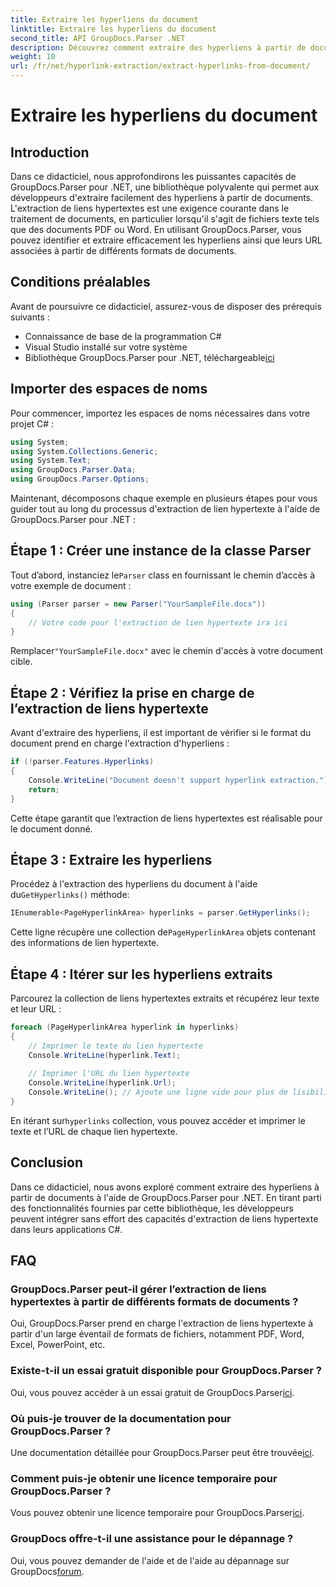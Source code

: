 ```yaml
---
title: Extraire les hyperliens du document
linktitle: Extraire les hyperliens du document
second_title: API GroupDocs.Parser .NET
description: Découvrez comment extraire des hyperliens à partir de documents à l’aide de GroupDocs.Parser pour .NET. Améliorez vos applications C# avec ce guide simple.
weight: 10
url: /fr/net/hyperlink-extraction/extract-hyperlinks-from-document/
---
```


# Extraire les hyperliens du document

## Introduction
Dans ce didacticiel, nous approfondirons les puissantes capacités de GroupDocs.Parser pour .NET, une bibliothèque polyvalente qui permet aux développeurs d'extraire facilement des hyperliens à partir de documents. L'extraction de liens hypertextes est une exigence courante dans le traitement de documents, en particulier lorsqu'il s'agit de fichiers texte tels que des documents PDF ou Word. En utilisant GroupDocs.Parser, vous pouvez identifier et extraire efficacement les hyperliens ainsi que leurs URL associées à partir de différents formats de documents.
## Conditions préalables
Avant de poursuivre ce didacticiel, assurez-vous de disposer des prérequis suivants :
- Connaissance de base de la programmation C#
- Visual Studio installé sur votre système
-  Bibliothèque GroupDocs.Parser pour .NET, téléchargeable[ici](https://releases.groupdocs.com/parser/net/)
## Importer des espaces de noms
Pour commencer, importez les espaces de noms nécessaires dans votre projet C# :
```csharp
using System;
using System.Collections.Generic;
using System.Text;
using GroupDocs.Parser.Data;
using GroupDocs.Parser.Options;
```

Maintenant, décomposons chaque exemple en plusieurs étapes pour vous guider tout au long du processus d'extraction de lien hypertexte à l'aide de GroupDocs.Parser pour .NET :
## Étape 1 : Créer une instance de la classe Parser
 Tout d’abord, instanciez le`Parser` class en fournissant le chemin d’accès à votre exemple de document :
```csharp
using (Parser parser = new Parser("YourSampleFile.docx"))
{
    // Votre code pour l'extraction de lien hypertexte ira ici
}
```
 Remplacer`"YourSampleFile.docx"` avec le chemin d'accès à votre document cible.
## Étape 2 : Vérifiez la prise en charge de l’extraction de liens hypertexte
Avant d'extraire des hyperliens, il est important de vérifier si le format du document prend en charge l'extraction d'hyperliens :
```csharp
if (!parser.Features.Hyperlinks)
{
    Console.WriteLine("Document doesn't support hyperlink extraction.");
    return;
}
```
Cette étape garantit que l’extraction de liens hypertextes est réalisable pour le document donné.
## Étape 3 : Extraire les hyperliens
 Procédez à l'extraction des hyperliens du document à l'aide du`GetHyperlinks()` méthode:
```csharp
IEnumerable<PageHyperlinkArea> hyperlinks = parser.GetHyperlinks();
```
 Cette ligne récupère une collection de`PageHyperlinkArea` objets contenant des informations de lien hypertexte.
## Étape 4 : Itérer sur les hyperliens extraits
Parcourez la collection de liens hypertextes extraits et récupérez leur texte et leur URL :
```csharp
foreach (PageHyperlinkArea hyperlink in hyperlinks)
{
    // Imprimer le texte du lien hypertexte
    Console.WriteLine(hyperlink.Text);
    
    // Imprimer l'URL du lien hypertexte
    Console.WriteLine(hyperlink.Url);
    Console.WriteLine(); // Ajoute une ligne vide pour plus de lisibilité
}
```
En itérant sur`hyperlinks` collection, vous pouvez accéder et imprimer le texte et l’URL de chaque lien hypertexte.
## Conclusion
Dans ce didacticiel, nous avons exploré comment extraire des hyperliens à partir de documents à l'aide de GroupDocs.Parser pour .NET. En tirant parti des fonctionnalités fournies par cette bibliothèque, les développeurs peuvent intégrer sans effort des capacités d'extraction de liens hypertexte dans leurs applications C#.

## FAQ
### GroupDocs.Parser peut-il gérer l’extraction de liens hypertextes à partir de différents formats de documents ?
Oui, GroupDocs.Parser prend en charge l'extraction de liens hypertexte à partir d'un large éventail de formats de fichiers, notamment PDF, Word, Excel, PowerPoint, etc.
### Existe-t-il un essai gratuit disponible pour GroupDocs.Parser ?
 Oui, vous pouvez accéder à un essai gratuit de GroupDocs.Parser[ici](https://releases.groupdocs.com/).
### Où puis-je trouver de la documentation pour GroupDocs.Parser ?
 Une documentation détaillée pour GroupDocs.Parser peut être trouvée[ici](https://tutorials.groupdocs.com/parser/net/).
### Comment puis-je obtenir une licence temporaire pour GroupDocs.Parser ?
 Vous pouvez obtenir une licence temporaire pour GroupDocs.Parser[ici](https://purchase.groupdocs.com/temporary-license/).
### GroupDocs offre-t-il une assistance pour le dépannage ?
 Oui, vous pouvez demander de l'aide et de l'aide au dépannage sur GroupDocs[forum](https://forum.groupdocs.com/c/parser/17).